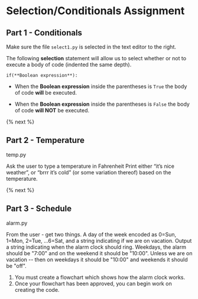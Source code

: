 # Selection/Conditionals Assignment

## Part 1 - Conditionals

Make sure the file <code>select1.py</code> is selected in the text editor to the right.

The following **selection** statement will allow us to select whether or not to execute a body of code (indented the same depth).

    if(**Boolean expression**): 

* When the **Boolean expression** inside the parentheses is <Code>True</Code> the body of code **will** be executed.

* When the **Boolean expression** inside the parentheses is <Code>False</Code> the body of code **will NOT** be executed.

{% next %}


## Part 2 - Temperature

temp.py

Ask the user to type a temperature in Fahrenheit
Print either “it’s nice weather”, or “brrr it’s cold” (or some variation thereof) based on the temperature.

{% next %}

## Part 3 - Schedule

alarm.py

From the user - get two things. A day of the week encoded as 0=Sun, 1=Mon, 2=Tue, ...6=Sat, and a string indicating if we are on vacation. Output a string indicating when the alarm clock should ring. Weekdays, the alarm should be "7:00" and on the weekend it should be "10:00". Unless we are on vacation -- then on weekdays it should be "10:00" and weekends it should be "off".

1. You must create a flowchart which shows how the alarm clock works.
2. Once your flowchart has been approved, you can begin work on creating the code.